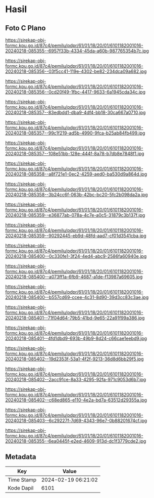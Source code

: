 # Hasil

## Foto C Plano

https://sirekap-obj-formc.kpu.go.id/87c4/pemilu/pdpr/61/01/18/20/01/6101182001016-20240218-085355--6957f33b-4334-45da-a60b-987765354b7c.jpg

https://sirekap-obj-formc.kpu.go.id/87c4/pemilu/pdpr/61/01/18/20/01/6101182001016-20240218-085356--03f5cc41-119e-4302-be82-234dca09a682.jpg

https://sirekap-obj-formc.kpu.go.id/87c4/pemilu/pdpr/61/01/18/20/01/6101182001016-20240218-085356--0cd20f49-1fbc-4417-9633-6a1945cda34c.jpg

https://sirekap-obj-formc.kpu.go.id/87c4/pemilu/pdpr/61/01/18/20/01/6101182001016-20240218-085357--83edbdd1-dba9-4df4-bb18-30ca667a0710.jpg

https://sirekap-obj-formc.kpu.go.id/87c4/pemilu/pdpr/61/01/18/20/01/6101182001016-20240218-085357--99c1f219-ad5b-4990-9fca-b25ab84fb499.jpg

https://sirekap-obj-formc.kpu.go.id/87c4/pemilu/pdpr/61/01/18/20/01/6101182001016-20240218-085357--108e51bb-128e-444f-8a78-b7db8e7848f1.jpg

https://sirekap-obj-formc.kpu.go.id/87c4/pemilu/pdpr/61/01/18/20/01/6101182001016-20240218-085358--a8f721e1-0ec2-4259-aed0-ba530d9a864d.jpg

https://sirekap-obj-formc.kpu.go.id/87c4/pemilu/pdpr/61/01/18/20/01/6101182001016-20240218-085358--3b24cc6f-063b-42bc-bc20-5fc2b098da2a.jpg

https://sirekap-obj-formc.kpu.go.id/87c4/pemilu/pdpr/61/01/18/20/01/6101182001016-20240218-085359--e36877ab-078a-4c7e-a0c5-31879c3b137f.jpg

https://sirekap-obj-formc.kpu.go.id/87c4/pemilu/pdpr/61/01/18/20/01/6101182001016-20240218-085359--90292445-eb9d-48fd-aad7-cf01d3541cba.jpg

https://sirekap-obj-formc.kpu.go.id/87c4/pemilu/pdpr/61/01/18/20/01/6101182001016-20240218-085400--0c330fe1-3f24-4ed4-abc9-2586fa60940e.jpg

https://sirekap-obj-formc.kpu.go.id/87c4/pemilu/pdpr/61/01/18/20/01/6101182001016-20240218-085400--a073ff1a-6fb9-4687-a1de-f13987a69605.jpg

https://sirekap-obj-formc.kpu.go.id/87c4/pemilu/pdpr/61/01/18/20/01/6101182001016-20240218-085400--b557cd69-ccee-4c31-8d90-39d3cc83c3ae.jpg

https://sirekap-obj-formc.kpu.go.id/87c4/pemilu/pdpr/61/01/18/20/01/6101182001016-20240218-085401--71f04d64-79b5-41bd-9e65-22a91f99a386.jpg

https://sirekap-obj-formc.kpu.go.id/87c4/pemilu/pdpr/61/01/18/20/01/6101182001016-20240218-085401--4fd1dbd9-693b-49b9-8d24-c66cae1eebd9.jpg

https://sirekap-obj-formc.kpu.go.id/87c4/pemilu/pdpr/61/01/18/20/01/6101182001016-20240218-085402--19d2353f-53a1-4f2f-9213-36d8d6bb29f5.jpg

https://sirekap-obj-formc.kpu.go.id/87c4/pemilu/pdpr/61/01/18/20/01/6101182001016-20240218-085402--2acc91ce-8a33-4295-92fa-971c9053d6b7.jpg

https://sirekap-obj-formc.kpu.go.id/87c4/pemilu/pdpr/61/01/18/20/01/6101182001016-20240218-085402--c68ed865-e110-4e2a-bd7a-63512d29355a.jpg

https://sirekap-obj-formc.kpu.go.id/87c4/pemilu/pdpr/61/01/18/20/01/6101182001016-20240218-085403--6c29227f-7d69-4343-96e7-0b88201674cf.jpg

https://sirekap-obj-formc.kpu.go.id/87c4/pemilu/pdpr/61/01/18/20/01/6101182001016-20240218-085355--6ea0445f-e2ed-4609-913d-dc1f3779cde2.jpg


## Metadata

| Key        | Value               |
| ---------- | ------------------- |
| Time Stamp | 2024-02-19 06:21:02 |
| Kode Dapil | 6101                |



